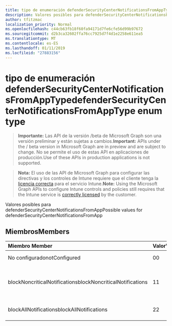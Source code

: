 ```yaml
---
title: tipo de enumeración defenderSecurityCenterNotificationsFromAppType
description: Valores posibles para defenderSecurityCenterNotificationsFromApp
author: tfitzmac
localization_priority: Normal
ms.openlocfilehash: c44cb63fb18f60fa94171d7fe6cfe56d99b97672
ms.sourcegitcommit: d2b3ca32602ffa76cc7925d7f4d1e2258e611ea5
ms.translationtype: MT
ms.contentlocale: es-ES
ms.lasthandoff: 01/11/2019
ms.locfileid: "27883156"
---
```

# <a name="defendersecuritycenternotificationsfromapptype-enum-type"></a><span data-ttu-id="aac23-103">tipo de enumeración defenderSecurityCenterNotificationsFromAppType</span><span class="sxs-lookup"><span data-stu-id="aac23-103">defenderSecurityCenterNotificationsFromAppType enum type</span></span>

> <span data-ttu-id="aac23-104">**Importante:** Las API de la versión /beta de Microsoft Graph son una versión preliminar y están sujetas a cambios.</span><span class="sxs-lookup"><span data-stu-id="aac23-104">**Important:** APIs under the / beta version in Microsoft Graph are in preview and are subject to change.</span></span> <span data-ttu-id="aac23-105">No se permite el uso de estas API en aplicaciones de producción.</span><span class="sxs-lookup"><span data-stu-id="aac23-105">Use of these APIs in production applications is not supported.</span></span>

> <span data-ttu-id="aac23-106">**Nota:** El uso de las API de Microsoft Graph para configurar las directivas y los controles de Intune requiere que el cliente tenga la [licencia correcta](https://go.microsoft.com/fwlink/?linkid=839381) para el servicio Intune.</span><span class="sxs-lookup"><span data-stu-id="aac23-106">**Note:** Using the Microsoft Graph APIs to configure Intune controls and policies still requires that the Intune service is [correctly licensed](https://go.microsoft.com/fwlink/?linkid=839381) by the customer.</span></span>

<span data-ttu-id="aac23-107">Valores posibles para defenderSecurityCenterNotificationsFromApp</span><span class="sxs-lookup"><span data-stu-id="aac23-107">Possible values for defenderSecurityCenterNotificationsFromApp</span></span>
## <a name="members"></a><span data-ttu-id="aac23-108">Miembros</span><span class="sxs-lookup"><span data-stu-id="aac23-108">Members</span></span>
|<span data-ttu-id="aac23-109">Miembro	</span><span class="sxs-lookup"><span data-stu-id="aac23-109">Member</span></span>|<span data-ttu-id="aac23-110">Valor</span><span class="sxs-lookup"><span data-stu-id="aac23-110">Value</span></span>|<span data-ttu-id="aac23-111">Description</span><span class="sxs-lookup"><span data-stu-id="aac23-111">Description</span></span>|
|:---|:---|:---|
|<span data-ttu-id="aac23-112">No configurado</span><span class="sxs-lookup"><span data-stu-id="aac23-112">notConfigured</span></span>|<span data-ttu-id="aac23-113">0</span><span class="sxs-lookup"><span data-stu-id="aac23-113">0</span></span>|<span data-ttu-id="aac23-114">No configurado</span><span class="sxs-lookup"><span data-stu-id="aac23-114">Not Configured</span></span>|
|<span data-ttu-id="aac23-115">blockNoncriticalNotifications</span><span class="sxs-lookup"><span data-stu-id="aac23-115">blockNoncriticalNotifications</span></span>|<span data-ttu-id="aac23-116">1</span><span class="sxs-lookup"><span data-stu-id="aac23-116">1</span></span>|<span data-ttu-id="aac23-117">Bloquear las notificaciones que no sean críticos</span><span class="sxs-lookup"><span data-stu-id="aac23-117">Block non-critical notifications</span></span>|
|<span data-ttu-id="aac23-118">blockAllNotifications</span><span class="sxs-lookup"><span data-stu-id="aac23-118">blockAllNotifications</span></span>|<span data-ttu-id="aac23-119">2</span><span class="sxs-lookup"><span data-stu-id="aac23-119">2</span></span>|<span data-ttu-id="aac23-120">Bloquear todas las notificaciones</span><span class="sxs-lookup"><span data-stu-id="aac23-120">Block all notifications</span></span>|





